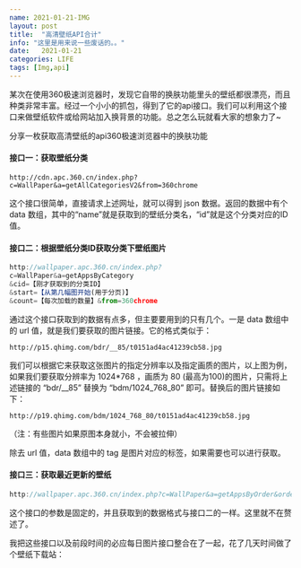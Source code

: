 ```yaml
---
name: 2021-01-21-IMG
layout: post
title:  "高清壁纸API合计"
info: "这里是用来说一些废话的。。"
date:   2021-01-21
categories: LIFE
tags: [Img,api]
---
```


某次在使用360极速浏览器时，发现它自带的换肤功能里头的壁纸都很漂亮，而且种类非常丰富。经过一个小小的抓包，得到了它的api接口。我们可以利用这个接口来做壁纸软件或给网站加入换背景的功能。总之怎么玩就看大家的想象力了~

分享一枚获取高清壁纸的api360极速浏览器中的换肤功能
#### 接口一：获取壁纸分类
```
http://cdn.apc.360.cn/index.php?c=WallPaper&a=getAllCategoriesV2&from=360chrome
```
这个接口很简单，直接请求上述网址，就可以得到 json 数据。返回的数据中有个 data 数组，其中的“name”就是获取到的壁纸分类名，“id”就是这个分类对应的ID值。

#### 接口二：根据壁纸分类ID获取分类下壁纸图片

```javascript
http://wallpaper.apc.360.cn/index.php?  
c=WallPaper&a=getAppsByCategory  
&cid=【刚才获取到的分类ID】  
&start=【从第几幅图开始(用于分页)】  
&count=【每次加载的数量】&from=360chrome  
```
通过这个接口获取到的数据有点多，但主要要用到的只有几个。一是 data 数组中的 url 值，就是我们要获取的图片链接。它的格式类似于：
```
http://p15.qhimg.com/bdr/__85/t0151ad4ac41239cb58.jpg  
```
我们可以根据它来获取这张图片的指定分辨率以及指定画质的图片，以上图为例，如果我们要获取分辨率为 1024*768 ，画质为 80 (最高为100)的图片，只需将上述链接的 “bdr/__85” 替换为 “bdm/1024_768_80” 即可。替换后的图片链接如下：
````
http://p19.qhimg.com/bdm/1024_768_80/t0151ad4ac41239cb58.jpg  
````
（注：有些图片如果原图本身就小，不会被拉伸）

除去 url 值，data 数组中的 tag 是图片对应的标签，如果需要也可以进行获取。

#### 接口三：获取最近更新的壁纸

``` javascript
http://wallpaper.apc.360.cn/index.php?c=WallPaper&a=getAppsByOrder&order=create_time&start=【偏移量，从0开始】&count=【加载张数】&from=360chrome  
```
这个接口的参数是固定的，并且获取到的数据格式与接口二的一样。这里就不在赘述了。

我把这些接口以及前段时间的必应每日图片接口整合在了一起，花了几天时间做了个壁纸下载站：

